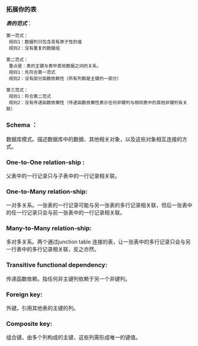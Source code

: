 ### 拓展你的表	
***表的范式***：
	
	第一范式：
 	 规则1：数据列只包含具有原子性的值
 	 规则2：没有重复的数据组
 
 	第二范式：
 	 重点是：表的主键与表中其他数据之间的关系。
     规则1：先符合第一范式
 	 规则2：没有部分函数依赖性（所有列都是主键的一部分）
 	
 	第三范式：
 	 规则1：符合第二范式
 	 规则2：没有传递函数依懒性（传递函数依懒性表示任何非键列与相同表中的其他非键列有关联）
 	 
 	 
 	 
### Schema ：
数据库模式。描述数据库中的数据、其他相关对象，以及这些对象相互连接的方式。

### One-to-One relation-ship :
父表中的一行记录只与子表中的一行记录相关联。

### One-to-Many relation-ship:
一对多关系。一张表的一行记录可能与另一张表的多行记录相关联，但后一张表中的任一行记录只会与前一张表中的一行记录相关联。

### Many-to-Many relation-ship: 
多对多关系。两个通过junction table 连接的表，让一张表中的多行记录只会与另一行表中的多行记录相关联，反之亦然。

### Transitive functional dependency: 
传递函数依赖。指任何非主键列依赖于另一个非键列。

### Foreign key: 
外键。引用其他表的主键的列。

### Composite key: 
组合键。由多个列构成的主键，这些列需形成唯一的键值。